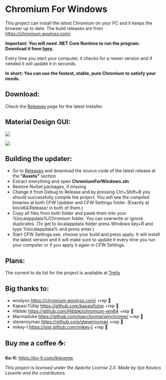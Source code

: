 # Chromium For Windows
This project can install the latest Chromium on your PC and it keeps the browser up to date. The build releases are from https://chromium.woolyss.com/

**Important: You will need .NET Core Runtime to run the program. Download it from [here](https://dotnet.microsoft.com/download).**

Every time you start your computer, it checks for a newer version and if needed it will update it in seconds.

**In short: You can use the fastest, stable, pure Chromium to satisfy your needs.**


## Download:
Check the [Releases](https://github.com/iklevente/ChromiumForWindows/releases/latest) page for the latest Installer.


## Material Design GUI:
![](https://raw.githubusercontent.com/iklevente/ChromiumForWindows/master/Shared%20Resources/Videos/CFWSettingsUI.gif)

![](https://raw.githubusercontent.com/iklevente/ChromiumForWindows/master/Shared%20Resources/Videos/CFWUpdater.gif)


## Building the updater:
- Go to [Releases](https://github.com/iklevente/ChromiumForWindows/releases/latest) and download the source code of the latest release at the **"Assets"** section
- Extract everything and open **ChromiumForWindows.sln**
- Restore NuGet packages, if missing
- Change it from Debug to Release and by pressing Ctrl+Shift+B you should successfully compile the project. You will see the compiled binaries at both CFW Updater and CFW Settings folder. (Exactly at bin/x64/Release/ in both of them.)
- Copy all files from both folder and paste them into your %localappdata%/Chromium folder. You can overwrite or ignore duplicates. (To get to localappdata folder press Windows key+R and type %localappdata% and press enter.)
- Start CFW Settings.exe, choose your build and press apply. It will install the latest version and it will make sure to update it every time you run your computer or if you apply it again in CFW Settings.

## Plans:
The current to do list for the project is available at [Trello](https://trello.com/b/oMVvIZFQ/chromiumforwindows)


## Big thanks to:
- woolyss https://chromium.woolyss.com/ +rep 🍺
- Kapasi Fülöp https://github.com/kapasifulop +rep 🍺
- Hibbiki https://github.com/Hibbiki/chromium-win64 +rep 🍺
- Marmaduke https://github.com/macchrome/winchrome/ +rep 🍺
- stevennyman https://github.com/stevennyman +rep 🍺
- mikey-t https://gist.github.com/mikey-t +rep 🍺


## Buy me a coffee ☕:
**Ko-fi:** https://ko-fi.com/iklevente

*This project is licensed under the Apache License 2.0. Made by Ilyó Kovács Levente and the contributors.*
